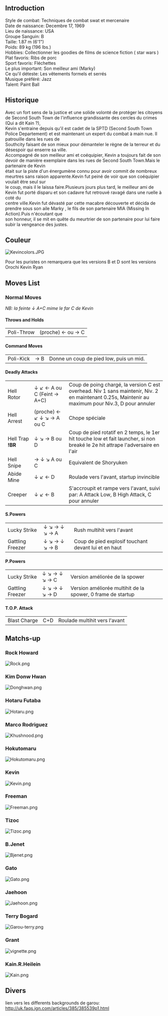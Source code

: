 ## Introduction

Style de combat: Techniques de combat swat et mercenaire  
Date de naissance: Decembre 17, 1969  
Lieu de naissance: USA  
Groupe Sanguin: B  
Taille: 1.87 m (6'1")  
Poids: 89 kg (196 lbs.)  
Hobbies: Collectionner les goodies de films de science fiction ( star
wars )  
Plat favoris: Ribs de porc  
Sport favoris: Fléchettes  
Le plus important: Son meilleur ami (Marky)  
Ce qu'il déteste: Les vêtements formels et serrés  
Musique préféré: Jazz  
Talent: Paint Ball  

## Historique

Avec un fort sens de la justice et une solide volonté de protéger les
citoyens de Second South Town de l'influence grandissante des cercles du
crimes (Qui a dit Kain ?),  
Kevin s'entraine depuis qu'il est cadet de la SPTD (Second South Town
Police Departement) et est maintenant un expert du combat à main nue. Il
patrouille dans les rues de  
Southcity faisant de son mieux pour démanteler le règne de la terreur et
du désespoir qui enserre sa ville.  
Accompagné de son meilleur ami et coéquipier, Kevin a toujours fait de
son devoir de manière exemplaire dans les rues de Second South Town.Mais
le partenaire de Kevin  
était sur la piste d'un énergumène connu pour avoir commit de nombreux
meurtres sans raison apparente.Kevin fut peiné de voir que son
coéquipier voulait être seul sur  
le coup, mais il le laissa faire.Plusieurs jours plus tard, le meilleur
ami de Kevin fut porté disparu et son cadavre fut retrouvé ravagé dans
une ruelle à coté du  
centre ville.Kevin fut dévasté par cette macabre découverte et décida de
prendre sous son aile Marky , le fils de son partenaire MIA (Missing In
Action).Puis n'écoutant que  
son honneur, il se mit en quête du meurtrier de son partenaire pour lui
faire subir la vengeance des justes.  

## Couleur

![](Kevincolors.JPG "Kevincolors.JPG")

Pour les puristes on remarquera que les versions B et D sont les
versions Orochi Kevin Ryan

## Moves List

### Normal Moves

*NB: la feinte ↓ A+C mime le far C de Kevin*

#### Throws and Holds

|            |                   |
|------------|-------------------|
| Poli-Throw | (proche) ← ou → C |

#### Command Moves

|           |     |                                         |
|-----------|-----|-----------------------------------------|
| Poli-Kick | → B | Donne un coup de pied low, puis un mid. |

#### Deadly Attacks

|                   |                            |                                                                                                                                                    |
|-------------------|----------------------------|----------------------------------------------------------------------------------------------------------------------------------------------------|
| Hell Rotor        | ↓ ↙ ← A ou C (Feint → A+C) | Coup de poing chargé, la version C est overhead. Niv 1 sans maintenir, Niv. 2 en maintenant 0.25s, Maintenir au maximum pour Niv.3, D pour annuler |
| Hell Arrest       | (proche) ← ↙ ↓ ↘ → A ou C  | Chope spéciale                                                                                                                                     |
| Hell Trap **!BR** | ↓ ↘ → B ou D               | Coup de pied rotatif en 2 temps, le 1er hit touche low et fait launcher, si non breaké le 2e hit attrape l'adversaire en l'air                     |
| Hell Snipe        | → ↓ ↘ A ou C               | Equivalent de Shoryuken                                                                                                                            |
| Abide Mine        | ↓ ↙ ← D                    | Roulade vers l'avant, startup invincible                                                                                                           |
| Creeper           | ↓ ↙ ← B                    | S'accroupit et rampe vers l'avant, suivi par: A Attack Low, B High Attack, C pour annuler                                                          |

#### S.Powers

|                  |               |                                                      |
|------------------|---------------|------------------------------------------------------|
| Lucky Strike     | ↓ ↘ → ↓ ↘ → A | Rush multihit vers l'avant                           |
| Gattling Freezer | ↓ ↘ → ↓ ↘ → B | Coup de pied explosif touchant devant lui et en haut |

#### P.Powers

|                  |               |                                                             |
|------------------|---------------|-------------------------------------------------------------|
| Lucky Strike     | ↓ ↘ → ↓ ↘ → C | Version améliorée de la spower                              |
| Gattling Freezer | ↓ ↘ → ↓ ↘ → D | Version améliorée multihit de la spower, 0 frame de startup |

#### T.O.P. Attack

|              |     |                               |
|--------------|-----|-------------------------------|
| Blast Charge | C+D | Roulade multihit vers l'avant |

## Matchs-up

### Rock Howard

![](Rock.png‎ "Rock.png‎")

### Kim Donw Hwan

![](Donghwan.png‎ "Donghwan.png‎")

### Hotaru Futaba

![](Hotaru.png‎ "Hotaru.png‎")

### Marco Rodriguez

![](Khushnood.png‎ "Khushnood.png‎")

### Hokutomaru

![](Hokutomaru.png "Hokutomaru.png")

### Kevin

![](Kevin.png‎ "Kevin.png‎")

### Freeman

![](Freeman.png‎ "Freeman.png‎")

### Tizoc

![](Tizoc.png‎ "Tizoc.png‎")

### B.Jenet

![](Bjenet.png‎ "Bjenet.png‎")

### Gato

![](Gato.png‎ "Gato.png‎")

### Jaehoon

![](Jaehoon.png‎ "Jaehoon.png‎")

### Terry Bogard

![](Garou-terry.png‎ "Garou-terry.png‎")

### Grant

![](vignette.png "vignette.png")

### Kain.R.Heilein

![](Kain.png‎ "Kain.png‎")

## Divers

lien vers les differents backgrounds de garou:
<http://uk.faqs.ign.com/articles/385/385539p1.html>
